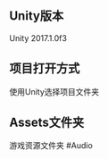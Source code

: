 Unity版本
----------
Unity 2017.1.0f3 

项目打开方式
----------
使用Unity选择项目文件夹

Assets文件夹
---------
游戏资源文件夹
#Audio

